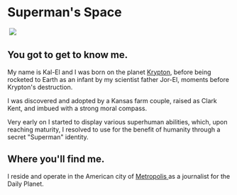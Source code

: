 <!DOCTYPE html>
<html>
<link rel="stylesheet" type="text/css" href="style.css">
<body>
  <h1> Superman's Space </h1>
  <img src="https://camo.githubusercontent.com/155235d8328c0d086cb5927d01622c14ec75383b/68747470733a2f2f646869732e6468732e73672f646174612f70686f746f732f37464341364236342d353438302d344145362d393236322d3530454546333037453537382e6a7067"/>
  <h2> You got to get to know me. </h2>
  <p> My name is Kal-El and I was born on the planet <a href="page1.html">Krypton</a>,
    before being rocketed to Earth as an infant by my scientist father Jor-El, moments before Krypton's destruction.</p>
  <p> I was discovered and adopted by a Kansas farm couple, raised as Clark Kent, and imbued with a strong moral compass.</p>
  <p> Very early on I started to display various superhuman abilities, which, upon reaching maturity, I resolved to use for the benefit of humanity through a secret "Superman" identity.</p>
  
  <h2> Where  you'll find me. </h2>
  <p> I reside and operate in the American city of <a href="https://en.wikipedia.org/wiki/Metropolis_(comics)"> Metropolis </a>
  as a journalist for the Daily Planet.</p>
      
</body>
</html>

